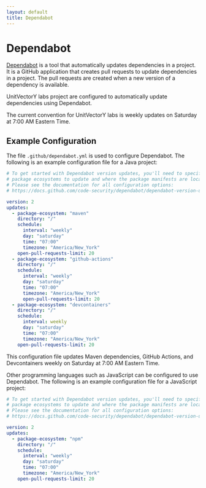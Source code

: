 ```yaml
---
layout: default
title: Dependabot
---
```


# Dependabot

[Dependabot](https://docs.github.com/en/code-security/dependabot) is a tool that automatically updates dependencies in a project.  It is a GitHub application that creates pull requests to update dependencies in a project.  The pull requests are created when a new version of a dependency is available.

UnitVectorY labs project are configured to automatically update dependencies using Dependabot.

The current convention for UnitVectorY labs is weekly updates on Saturday at 7:00 AM Eastern Time.

## Example Configuration

The file `.github/dependabot.yml` is used to configure Dependabot.  The following is an example configuration file for a Java project:

```yaml
# To get started with Dependabot version updates, you'll need to specify which
# package ecosystems to update and where the package manifests are located.
# Please see the documentation for all configuration options:
# https://docs.github.com/code-security/dependabot/dependabot-version-updates/configuration-options-for-the-dependabot.yml-file

version: 2
updates:
  - package-ecosystem: "maven"
    directory: "/"
    schedule:
      interval: "weekly"
      day: "saturday"
      time: "07:00"
      timezone: "America/New_York"
    open-pull-requests-limit: 20
  - package-ecosystem: "github-actions"
    directory: "/"
    schedule:
      interval: "weekly"
      day: "saturday"
      time: "07:00"
      timezone: "America/New_York"
      open-pull-requests-limit: 20
  - package-ecosystem: "devcontainers"
    directory: "/"
    schedule:
      interval: weekly
      day: "saturday"
      time: "07:00"
      timezone: "America/New_York"
    open-pull-requests-limit: 20
```

This configuration file updates Maven dependencies, GitHub Actions, and Devcontainers weekly on Saturday at 7:00 AM Eastern Time.

Other programming languages such as JavaScript can be configured to use Dependabot.  The following is an example configuration file for a JavaScript project:

```yaml
# To get started with Dependabot version updates, you'll need to specify which
# package ecosystems to update and where the package manifests are located.
# Please see the documentation for all configuration options:
# https://docs.github.com/code-security/dependabot/dependabot-version-updates/configuration-options-for-the-dependabot.yml-file

version: 2
updates:
  - package-ecosystem: "npm"
    directory: "/"
    schedule:
      interval: "weekly"
      day: "saturday"
      time: "07:00"
      timezone: "America/New_York"
    open-pull-requests-limit: 20
```
